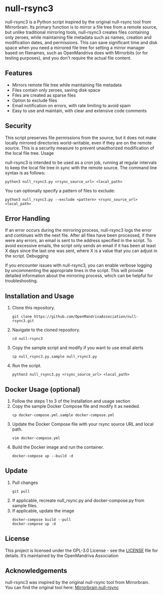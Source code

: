 # null-rsync3

null-rsync3 is a Python script inspired by the original null-rsync tool from Mirrorbrain. Its primary function is to mirror a file tree from a remote source, but unlike traditional mirroring tools, null-rsync3 creates files containing only zeroes, while maintaining file metadata such as names, creation and modification dates, and permissions. This can save significant time and disk space when you need a mirrored file tree for setting a mirror manager based on filenames, such as OpenMandriva does with Mirrorbits (or for testing purposes), and you don't require the actual file content.

## Features

- Mirrors remote file tree while maintaining file metadata
- Files contain only zeroes, saving disk space
- Files are created as sparse files
- Option to exclude files
- Email notification on errors, with rate limiting to avoid spam
- Easy to use and maintain, with clear and extensive code comments

## Security

This script preserves file permissions from the source, but it does not make locally mirrored directories world-writable, even if they are on the remote source. This is a security measure to prevent unauthorized modification of the local file tree.
Usage

null-rsync3 is intended to be used as a cron job, running at regular intervals to keep the local file tree in sync with the remote source. The command line syntax is as follows:

    python3 null_rsync3.py <rsync_source_url> <local_path> 

You can optionally specify a pattern of files to exclude:

    python3 null_rsync3.py --exclude <pattern> <rsync_source_url> <local_path>

## Error Handling

If an error occurs during the mirroring process, null-rsync3 logs the error and continues with the next file. After all files have been processed, if there were any errors, an email is sent to the address specified in the script. To avoid excessive emails, the script only sends an email if it has been at least X days since the last one was sent, where X is a value that you can adjust in the script.
Debugging

If you encounter issues with null-rsync3, you can enable verbose logging by uncommenting the appropriate lines in the script. This will provide detailed information about the mirroring process, which can be helpful for troubleshooting.

## Installation and Usage

1. Clone this repository.
   ```
   git clone https://github.com/OpenMandrivaAssociation/null-rsync3.git
   ```
2. Navigate to the cloned repository.
   ```
   cd null-rsync3
   ```
3. Copy the sample script and modify if you want to use email alerts
   ```
   cp null_rsync3.py.sample null_rsync3.py
   ```
4. Run the script.
   ```
   python3 null_rsync3.py <rsync_source_url> <local_path>
   ```

## Docker Usage (optional)

1. Follow the steps 1 to 3 of the Installation and usage section
2. Copy the sample Docker Compose file and modify it as needed.
   ```
   cp docker-compose.yml.sample docker-compose.yml
   ```
3. Update the Docker Compose file with your rsync source URL and local path.
   ```
   vim docker-compose.yml
   ```
4. Build the Docker image and run the container.
   ```
   docker-compose up --build -d
   ```
## Update

1. Pull changes
   ```
   git pull
   ```
2. If applicable, recreate null_rsync.py and docker-compose.py from sample files.
3. If applicable, update the image
   ```
   docker-compose build --pull
   docker-compose up -d
   ```

## License
This project is licensed under the GPL-3.0 License - see the [LICENSE](LICENSE) file for details. It’s maintained by the OpenMandriva Association

## Acknowledgements

null-rsync3 was inspired by the original null-rsync tool from Mirrorbrain. You can find the original tool here: [Mirrorbrain null-rsync](https://github.com/poeml/mirrorbrain/blob/master/tools/null-rsync)
